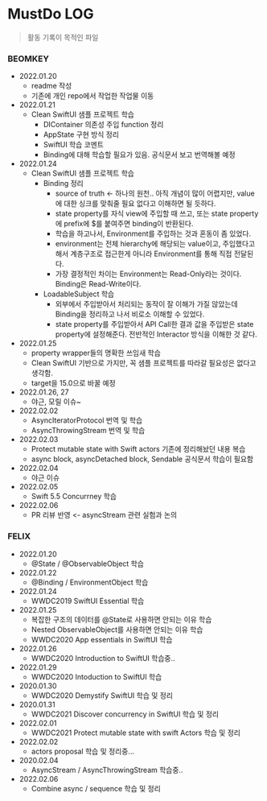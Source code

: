 # MustDo LOG
> 활동 기록이 목적인 파일

### BEOMKEY
- 2022.01.20
    - readme 작성
    - 기존에 개인 repo에서 작업한 작업물 이동
- 2022.01.21
    - Clean SwiftUI 샘플 프로젝트 학습
        - DIContainer 의존성 주입 function 정리
        - AppState 구현 방식 정리
        - SwiftUI 학습 코멘트
        - Binding에 대해 학습할 필요가 있음. 공식문서 보고 번역해볼 예정
- 2022.01.24
    - Clean SwiftUI 샘플 프로젝트 학습
        - Binding 정리
            - source of truth <- 하나의 원천.. 아직 개념이 많이 어렵지만, value에 대한 싱크를 맞춰줄 필요 없다고 이해하면 될 듯하다.
            - state property를 자식 view에 주입할 때 쓰고, 또는 state property에 prefix에 $를 붙여주면 binding이 반환된다. 
            - 학습을 하고나서, Environment를 주입하는 것과 혼동이 좀 있었다.
            - environment는 전체 hierarchy에 해당되는 value이고, 주입했다고해서 계층구조로 접근한게 아니라 Environment를 통해 직접 전달된다.
            - 가장 결정적인 차이는 Environment는 Read-Only라는 것이다. Binding은 Read-Write이다.
        - LoadableSubject 학습
            - 외부에서 주입받아서 처리되는 동작이 잘 이해가 가질 않았는데 Binding을 정리하고 나서 비로소 이해할 수 있었다.
            - state property를 주입받아서 API Call한 결과 값을 주입받은 state property에 설정해준다. 전반적인 Interactor 방식을 이해한 것 같다.
- 2022.01.25
    - property wrapper들의 명확한 쓰임새 학습
    - Clean SwiftUI 기반으로 가지만, 꼭 샘플 프로젝트를 따라갈 필요성은 없다고 생각함.
    - target을 15.0으로 바꿀 예정
- 2022.01.26, 27
    - 야근, 모릴 이슈~ 
- 2022.02.02
    - AsyncIteratorProtocol 번역 및 학습
    - AsyncThrowingStream 번역 및 학습
- 2022.02.03
    - Protect mutable state with Swift actors 기존에 정리해놨던 내용 복습
    - async block, asyncDetached block, Sendable 공식문서 학습이 필요함
- 2022.02.04
    - 야근 이슈
- 2022.02.05
    - Swift 5.5 Concurrney 학습
- 2022.02.06
    - PR 리뷰 반영 <- asyncStream 관련 실험과 논의
    
### FELIX
- 2022.01.20
    - @State / @ObservableObject 학습
- 2022.01.22
    - @Binding / EnvironmentObject 학습
- 2022.01.24
    - WWDC2019 SwiftUI Essential 학습
- 2022.01.25
    - 복잡한 구조의 데이터를 @State로 사용하면 안되는 이유 학습
    - Nested ObservableObject를 사용하면 안되는 이유 학습
    - WWDC2020 App essentials in SwiftUI 학습
- 2022.01.26
    - WWDC2020 Introduction to SwiftUI 학습중..
- 2022.01.29
    - WWDC2020 Intoduction to SwiftUI 학습
- 2020.01.30
    - WWDC2020 Demystify SwiftUI 학습 및 정리
- 2020.01.31
    - WWDC2021 Discover concurrency in SwiftUI 학습 및 정리
- 2022.02.01
    - WWDC2021 Protect mutable state with swift Actors 학습 및 정리
- 2022.02.02
    - actors proposal 학습 및 정리중...
- 2020.02.04
    - AsyncStream / AsyncThrowingStream 학습중..
- 2022.02.06
    - Combine async / sequence 학습 및 정리
